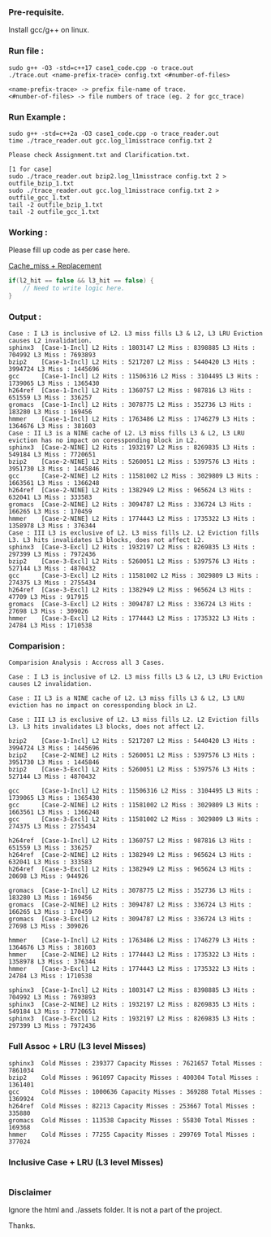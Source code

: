 ### Pre-requisite.

Install gcc/g++ on linux.

### Run file :

```
sudo g++ -O3 -std=c++17 case1_code.cpp -o trace.out
./trace.out <name-prefix-trace> config.txt <#number-of-files>
```
```
<name-prefix-trace> -> prefix file-name of trace.
<#number-of-files> -> file numbers of trace (eg. 2 for gcc_trace) 
```

### Run Example :
```
sudo g++ -std=c++2a -O3 case1_code.cpp -o trace_reader.out
time ./trace_reader.out gcc.log_l1misstrace config.txt 2
```

```Please check Assignment.txt and Clarification.txt.```

```
[1 for case]
sudo ./trace_reader.out bzip2.log_l1misstrace config.txt 2 > outfile_bzip_1.txt
sudo ./trace_reader.out gcc.log_l1misstrace config.txt 2 > outfile_gcc_1.txt
tail -2 outfile_bzip_1.txt
tail -2 outfile_gcc_1.txt
```

### Working : 


Please fill up code as per case here. 

[Cache_miss + Replacement](https://github.com/codersguild/cse-906-website/blob/ec7c1ea7268475e0e3c020b7455ffb7f6d0a0f3d/code.cpp#L156)

```cpp
if(l2_hit == false && l3_hit == false) {
    // Need to write logic here.
}
 ```
 ### Output : 
 
```
Case : I L3 is inclusive of L2. L3 miss fills L3 & L2, L3 LRU Eviction causes L2 invalidation.
sphinx3  [Case-1-Incl] L2 Hits : 1803147 L2 Miss : 8398885 L3 Hits : 704992 L3 Miss : 7693893
bzip2    [Case-1-Incl] L2 Hits : 5217207 L2 Miss : 5440420 L3 Hits : 3994724 L3 Miss : 1445696
gcc      [Case-1-Incl] L2 Hits : 11506316 L2 Miss : 3104495 L3 Hits : 1739065 L3 Miss : 1365430
h264ref  [Case-1-Incl] L2 Hits : 1360757 L2 Miss : 987816 L3 Hits : 651559 L3 Miss : 336257
gromacs  [Case-1-Incl] L2 Hits : 3078775 L2 Miss : 352736 L3 Hits : 183280 L3 Miss : 169456
hmmer    [Case-1-Incl] L2 Hits : 1763486 L2 Miss : 1746279 L3 Hits : 1364676 L3 Miss : 381603
Case : II L3 is a NINE cache of L2. L3 miss fills L3 & L2, L3 LRU eviction has no impact on coressponding block in L2.
sphinx3  [Case-2-NINE] L2 Hits : 1932197 L2 Miss : 8269835 L3 Hits : 549184 L3 Miss : 7720651
bzip2    [Case-2-NINE] L2 Hits : 5260051 L2 Miss : 5397576 L3 Hits : 3951730 L3 Miss : 1445846
gcc      [Case-2-NINE] L2 Hits : 11581002 L2 Miss : 3029809 L3 Hits : 1663561 L3 Miss : 1366248
h264ref  [Case-2-NINE] L2 Hits : 1382949 L2 Miss : 965624 L3 Hits : 632041 L3 Miss : 333583
gromacs  [Case-2-NINE] L2 Hits : 3094787 L2 Miss : 336724 L3 Hits : 166265 L3 Miss : 170459
hmmer    [Case-2-NINE] L2 Hits : 1774443 L2 Miss : 1735322 L3 Hits : 1358978 L3 Miss : 376344
Case : III L3 is exclusive of L2. L3 miss fills L2. L2 Eviction fills L3. L3 hits invalidates L3 blocks, does not affect L2.
sphinx3  [Case-3-Excl] L2 Hits : 1932197 L2 Miss : 8269835 L3 Hits : 297399 L3 Miss : 7972436
bzip2    [Case-3-Excl] L2 Hits : 5260051 L2 Miss : 5397576 L3 Hits : 527144 L3 Miss : 4870432
gcc      [Case-3-Excl] L2 Hits : 11581002 L2 Miss : 3029809 L3 Hits : 274375 L3 Miss : 2755434
h264ref  [Case-3-Excl] L2 Hits : 1382949 L2 Miss : 965624 L3 Hits : 47709 L3 Miss : 917915
gromacs  [Case-3-Excl] L2 Hits : 3094787 L2 Miss : 336724 L3 Hits : 27698 L3 Miss : 309026
hmmer    [Case-3-Excl] L2 Hits : 1774443 L2 Miss : 1735322 L3 Hits : 24784 L3 Miss : 1710538
```

### Comparision : 

```
Comparision Analysis : Accross all 3 Cases. 

Case : I L3 is inclusive of L2. L3 miss fills L3 & L2, L3 LRU Eviction causes L2 invalidation.

Case : II L3 is a NINE cache of L2. L3 miss fills L3 & L2, L3 LRU eviction has no impact on coressponding block in L2.

Case : III L3 is exclusive of L2. L3 miss fills L2. L2 Eviction fills L3. L3 hits invalidates L3 blocks, does not affect L2.

bzip2    [Case-1-Incl] L2 Hits : 5217207 L2 Miss : 5440420 L3 Hits : 3994724 L3 Miss : 1445696
bzip2    [Case-2-NINE] L2 Hits : 5260051 L2 Miss : 5397576 L3 Hits : 3951730 L3 Miss : 1445846
bzip2    [Case-3-Excl] L2 Hits : 5260051 L2 Miss : 5397576 L3 Hits : 527144 L3 Miss : 4870432

gcc      [Case-1-Incl] L2 Hits : 11506316 L2 Miss : 3104495 L3 Hits : 1739065 L3 Miss : 1365430
gcc      [Case-2-NINE] L2 Hits : 11581002 L2 Miss : 3029809 L3 Hits : 1663561 L3 Miss : 1366248
gcc      [Case-3-Excl] L2 Hits : 11581002 L2 Miss : 3029809 L3 Hits : 274375 L3 Miss : 2755434

h264ref  [Case-1-Incl] L2 Hits : 1360757 L2 Miss : 987816 L3 Hits : 651559 L3 Miss : 336257
h264ref  [Case-2-NINE] L2 Hits : 1382949 L2 Miss : 965624 L3 Hits : 632041 L3 Miss : 333583
h264ref  [Case-3-Excl] L2 Hits : 1382949 L2 Miss : 965624 L3 Hits : 20698 L3 Miss : 944926

gromacs  [Case-1-Incl] L2 Hits : 3078775 L2 Miss : 352736 L3 Hits : 183280 L3 Miss : 169456
gromacs  [Case-2-NINE] L2 Hits : 3094787 L2 Miss : 336724 L3 Hits : 166265 L3 Miss : 170459
gromacs  [Case-3-Excl] L2 Hits : 3094787 L2 Miss : 336724 L3 Hits : 27698 L3 Miss : 309026

hmmer    [Case-1-Incl] L2 Hits : 1763486 L2 Miss : 1746279 L3 Hits : 1364676 L3 Miss : 381603
hmmer    [Case-2-NINE] L2 Hits : 1774443 L2 Miss : 1735322 L3 Hits : 1358978 L3 Miss : 376344
hmmer    [Case-3-Excl] L2 Hits : 1774443 L2 Miss : 1735322 L3 Hits : 24784 L3 Miss : 1710538

sphinx3  [Case-1-Incl] L2 Hits : 1803147 L2 Miss : 8398885 L3 Hits : 704992 L3 Miss : 7693893
sphinx3  [Case-2-NINE] L2 Hits : 1932197 L2 Miss : 8269835 L3 Hits : 549184 L3 Miss : 7720651
sphinx3  [Case-3-Excl] L2 Hits : 1932197 L2 Miss : 8269835 L3 Hits : 297399 L3 Miss : 7972436
```
### Full Assoc + LRU (L3 level Misses)

```
sphinx3  Cold Misses : 239377 Capacity Misses : 7621657 Total Misses : 7861034
bzip2    Cold Misses : 961097 Capacity Misses : 400304 Total Misses : 1361401
gcc      Cold Misses : 1000636 Capacity Misses : 369288 Total Misses : 1369924
h264ref  Cold Misses : 82213 Capacity Misses : 253667 Total Misses : 335880
gromacs  Cold Misses : 113538 Capacity Misses : 55830 Total Misses : 169368
hmmer    Cold Misses : 77255 Capacity Misses : 299769 Total Misses : 377024
```

### Inclusive Case + LRU (L3 level Misses)

```

```

### Disclaimer

Ignore the html and ./assets folder. 
It is not a part of the project.

Thanks.
